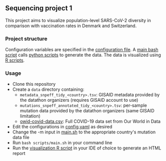 ## Sequencing project 1

This project aims to visualize population-level SARS-CoV-2 diversity in comparison with vaccination rates in Denmark and Switzerland.

### Project structure
Configuration variables are specified in the [configuration file](config.yaml).
A [main bash script](scripts/main.sh) calls [python scripts](scripts/python) to generate the data.
The data is visualized using [R scripts](scripts/R).

### Usage
* Clone this repository
* Create a `data` directory containing:
    * `metadata_snpeff_tidy_<country>.tsv`: GISAID metadata provided by the datathon organizers (requires GISAID account to use)
    * `mutations_snpeff_annotated_tidy_<country>.tsv`: per-sample mutation data provided by the datathon organizers (same GISAID limitation)
    * [owid-covid-data.csv](https://github.com/owid/covid-19-data/blob/master/public/data/owid-covid-data.csv): Full COVID-19 data set from Our World in Data
* Edit the configurations in [config.yaml](config.yaml) as desired
* Change the -m input in [main.sh](scripts/main.sh) to the appropriate country's mutation data file
* Run `bash scripts/main.sh` in your command line
* Run the [visualization R script](scripts/R/report.Rmd) in your IDE of choice to generate an HTML report
